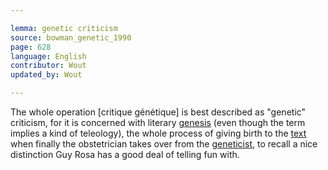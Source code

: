 ```yaml
---

lemma: genetic criticism
source: bowman_genetic_1990
page: 628
language: English
contributor: Wout
updated_by: Wout

---
```


The whole operation [critique génétique] is best described as "genetic" criticism, for it is concerned with literary [genesis](genesis.html) (even though the term implies a kind of teleology), the whole process of giving birth to the [text](text.html) when finally the obstetrician takes over from the [geneticist](criticGenetic.html), to recall a nice distinction Guy Rosa has a good deal of telling fun with.
